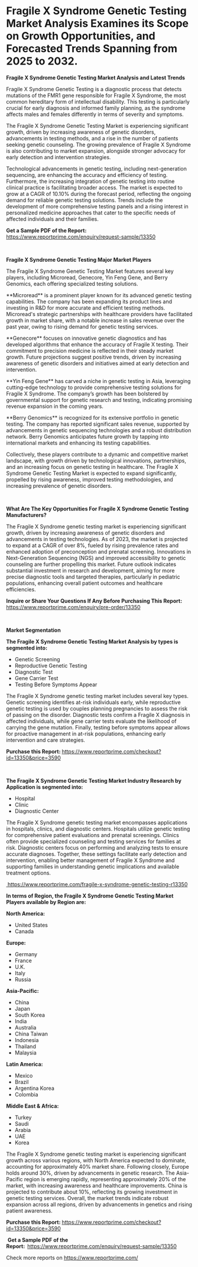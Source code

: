 <p><h1>Fragile X Syndrome Genetic Testing Market Analysis Examines its Scope on Growth Opportunities, and Forecasted Trends Spanning from 2025 to 2032.</h1></p><p><strong>Fragile X Syndrome Genetic Testing Market Analysis and Latest Trends</strong></p>
<p><p>Fragile X Syndrome Genetic Testing is a diagnostic process that detects mutations of the FMR1 gene responsible for Fragile X Syndrome, the most common hereditary form of intellectual disability. This testing is particularly crucial for early diagnosis and informed family planning, as the syndrome affects males and females differently in terms of severity and symptoms.</p><p>The Fragile X Syndrome Genetic Testing Market is experiencing significant growth, driven by increasing awareness of genetic disorders, advancements in testing methods, and a rise in the number of patients seeking genetic counseling. The growing prevalence of Fragile X Syndrome is also contributing to market expansion, alongside stronger advocacy for early detection and intervention strategies.</p><p>Technological advancements in genetic testing, including next-generation sequencing, are enhancing the accuracy and efficiency of testing. Furthermore, the increasing integration of genetic testing into routine clinical practice is facilitating broader access. The market is expected to grow at a CAGR of 10.10% during the forecast period, reflecting the ongoing demand for reliable genetic testing solutions. Trends include the development of more comprehensive testing panels and a rising interest in personalized medicine approaches that cater to the specific needs of affected individuals and their families.</p></p>
<p><strong>Get a Sample PDF of the Report:&nbsp;</strong> <a href="https://www.reportprime.com/enquiry/request-sample/13350?utm_campaign=2747&utm_medium=2&utm_source=Github&utm_content=ia&utm_term=20032025&utm_id=fragile-x-syndrome-genetic-testing">https://www.reportprime.com/enquiry/request-sample/13350</a></p>
<p>&nbsp;</p>
<p><strong>Fragile X Syndrome Genetic Testing Major Market Players</strong></p>
<p><p>The Fragile X Syndrome Genetic Testing Market features several key players, including Microread, Genecore, Yin Feng Gene, and Berry Genomics, each offering specialized testing solutions.</p><p>**Microread** is a prominent player known for its advanced genetic testing capabilities. The company has been expanding its product lines and investing in R&D for more accurate and efficient testing methods. Microread's strategic partnerships with healthcare providers have facilitated growth in market share, with a notable increase in sales revenue over the past year, owing to rising demand for genetic testing services.</p><p>**Genecore** focuses on innovative genetic diagnostics and has developed algorithms that enhance the accuracy of Fragile X testing. Their commitment to precision medicine is reflected in their steady market growth. Future projections suggest positive trends, driven by increasing awareness of genetic disorders and initiatives aimed at early detection and intervention.</p><p>**Yin Feng Gene** has carved a niche in genetic testing in Asia, leveraging cutting-edge technology to provide comprehensive testing solutions for Fragile X Syndrome. The company’s growth has been bolstered by governmental support for genetic research and testing, indicating promising revenue expansion in the coming years.</p><p>**Berry Genomics** is recognized for its extensive portfolio in genetic testing. The company has reported significant sales revenue, supported by advancements in genetic sequencing technologies and a robust distribution network. Berry Genomics anticipates future growth by tapping into international markets and enhancing its testing capabilities.</p><p>Collectively, these players contribute to a dynamic and competitive market landscape, with growth driven by technological innovations, partnerships, and an increasing focus on genetic testing in healthcare. The Fragile X Syndrome Genetic Testing Market is expected to expand significantly, propelled by rising awareness, improved testing methodologies, and increasing prevalence of genetic disorders.</p></p>
<p>&nbsp;</p>
<p><strong>What Are The Key Opportunities For Fragile X Syndrome Genetic Testing Manufacturers?</strong></p>
<p><p>The Fragile X Syndrome genetic testing market is experiencing significant growth, driven by increasing awareness of genetic disorders and advancements in testing technologies. As of 2023, the market is projected to expand at a CAGR of over 8%, fueled by rising prevalence rates and enhanced adoption of preconception and prenatal screening. Innovations in Next-Generation Sequencing (NGS) and improved accessibility to genetic counseling are further propelling this market. Future outlook indicates substantial investment in research and development, aiming for more precise diagnostic tools and targeted therapies, particularly in pediatric populations, enhancing overall patient outcomes and healthcare efficiencies.</p></p>
<p><strong>Inquire or Share Your Questions If Any Before Purchasing This Report:</strong> <a href="https://www.reportprime.com/enquiry/pre-order/13350?utm_campaign=2747&utm_medium=2&utm_source=Github&utm_content=ia&utm_term=20032025&utm_id=fragile-x-syndrome-genetic-testing">https://www.reportprime.com/enquiry/pre-order/13350</a></p>
<p>&nbsp;</p>
<p><strong>Market Segmentation</strong></p>
<p><strong>The Fragile X Syndrome Genetic Testing Market Analysis by types is segmented into:</strong></p>
<p><ul><li>Genetic Screening</li><li>Reproductive Genetic Testing</li><li>Diagnostic Test</li><li>Gene Carrier Test</li><li>Testing Before Symptoms Appear</li></ul></p>
<p><p>The Fragile X Syndrome genetic testing market includes several key types. Genetic screening identifies at-risk individuals early, while reproductive genetic testing is used by couples planning pregnancies to assess the risk of passing on the disorder. Diagnostic tests confirm a Fragile X diagnosis in affected individuals, while gene carrier tests evaluate the likelihood of carrying the gene mutation. Finally, testing before symptoms appear allows for proactive management in at-risk populations, enhancing early intervention and care strategies.</p></p>
<p><strong>Purchase this Report:&nbsp;</strong><a href="https://www.reportprime.com/checkout?id=13350&price=3590&utm_campaign=2747&utm_medium=2&utm_source=Github&utm_content=ia&utm_term=20032025&utm_id=fragile-x-syndrome-genetic-testing">https://www.reportprime.com/checkout?id=13350&price=3590</a></p>
<p>&nbsp;</p>
<p><strong>The Fragile X Syndrome Genetic Testing Market Industry Research by Application is segmented into:</strong></p>
<p><ul><li>Hospital</li><li>Clinic</li><li>Diagnostic Center</li></ul></p>
<p><p>The Fragile X Syndrome genetic testing market encompasses applications in hospitals, clinics, and diagnostic centers. Hospitals utilize genetic testing for comprehensive patient evaluations and prenatal screenings. Clinics often provide specialized counseling and testing services for families at risk. Diagnostic centers focus on performing and analyzing tests to ensure accurate diagnoses. Together, these settings facilitate early detection and intervention, enabling better management of Fragile X Syndrome and supporting families in understanding genetic implications and available treatment options.</p></p>
<p><a href="https://www.reportprime.com/fragile-x-syndrome-genetic-testing-r13350?utm_campaign=2747&utm_medium=2&utm_source=Github&utm_content=ia&utm_term=20032025&utm_id=fragile-x-syndrome-genetic-testing">&nbsp;https://www.reportprime.com/fragile-x-syndrome-genetic-testing-r13350</a></p>
<p><strong>In terms of Region, the Fragile X Syndrome Genetic Testing Market Players available by Region are:</strong></p>
<p>
    <p> <strong> North America: </strong>
        <ul>
            <li>United States</li>
            <li>Canada</li>
        </ul>
        </p> 
    <p> <strong> Europe: </strong>
        <ul>
            <li>Germany</li>
            <li>France</li>
            <li>U.K.</li>
            <li>Italy</li>
            <li>Russia</li>
        </ul>
        </p> 
    <p> <strong> Asia-Pacific: </strong>
        <ul>
            <li>China</li>
            <li>Japan</li>
            <li>South Korea</li>
            <li>India</li>
            <li>Australia</li>
            <li>China Taiwan</li>
            <li>Indonesia</li>
            <li>Thailand</li>
            <li>Malaysia</li>
        </ul>
        </p> 
    <p> <strong> Latin America: </strong>
        <ul>
            <li>Mexico</li>
            <li>Brazil</li>
            <li>Argentina Korea</li>
            <li>Colombia</li>
        </ul>
        </p> 
    <p> <strong> Middle East & Africa: </strong>
        <ul>
            <li>Turkey</li>
            <li>Saudi</li>
            <li>Arabia</li>
            <li>UAE</li>
            <li>Korea</li>
        </ul>
    </p>
    </p>
<p><p>The Fragile X Syndrome genetic testing market is experiencing significant growth across various regions, with North America expected to dominate, accounting for approximately 40% market share. Following closely, Europe holds around 30%, driven by advancements in genetic research. The Asia-Pacific region is emerging rapidly, representing approximately 20% of the market, with increasing awareness and healthcare improvements. China is projected to contribute about 10%, reflecting its growing investment in genetic testing services. Overall, the market trends indicate robust expansion across all regions, driven by advancements in genetics and rising patient awareness.</p></p>
<p><strong>Purchase this Report: </strong><a href="https://www.reportprime.com/checkout?id=13350&price=3590&utm_campaign=2747&utm_medium=2&utm_source=Github&utm_content=ia&utm_term=20032025&utm_id=fragile-x-syndrome-genetic-testing">https://www.reportprime.com/checkout?id=13350&price=3590</a></p>
<p>&nbsp;<strong>Get a Sample PDF of the Report:&nbsp;&nbsp;</strong><a href="https://www.reportprime.com/enquiry/request-sample/13350?utm_campaign=2747&utm_medium=2&utm_source=Github&utm_content=ia&utm_term=20032025&utm_id=fragile-x-syndrome-genetic-testing">https://www.reportprime.com/enquiry/request-sample/13350</a></p>
<p><strong></strong></p>
<p>Check more reports on <a href="https://www.reportprime.com/?utm_campaign=2747&utm_medium=2&utm_source=Github&utm_content=ia&utm_term=20032025&utm_id=fragile-x-syndrome-genetic-testing">https://www.reportprime.com/</a></p>
